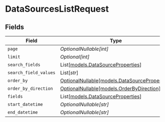 # DataSourcesListRequest


## Fields

| Field                                                                              | Type                                                                               | Required                                                                           | Description                                                                        |
| ---------------------------------------------------------------------------------- | ---------------------------------------------------------------------------------- | ---------------------------------------------------------------------------------- | ---------------------------------------------------------------------------------- |
| `page`                                                                             | *OptionalNullable[int]*                                                            | :heavy_minus_sign:                                                                 | N/A                                                                                |
| `limit`                                                                            | *Optional[int]*                                                                    | :heavy_minus_sign:                                                                 | N/A                                                                                |
| `search_fields`                                                                    | List[[models.DataSourceProperties](../models/datasourceproperties.md)]             | :heavy_minus_sign:                                                                 | N/A                                                                                |
| `search_field_values`                                                              | List[*str*]                                                                        | :heavy_minus_sign:                                                                 | N/A                                                                                |
| `order_by`                                                                         | [OptionalNullable[models.DataSourceProperties]](../models/datasourceproperties.md) | :heavy_minus_sign:                                                                 | N/A                                                                                |
| `order_by_direction`                                                               | [OptionalNullable[models.OrderByDirection]](../models/orderbydirection.md)         | :heavy_minus_sign:                                                                 | N/A                                                                                |
| `fields`                                                                           | List[[models.DataSourceProperties](../models/datasourceproperties.md)]             | :heavy_minus_sign:                                                                 | N/A                                                                                |
| `start_datetime`                                                                   | *OptionalNullable[str]*                                                            | :heavy_minus_sign:                                                                 | N/A                                                                                |
| `end_datetime`                                                                     | *OptionalNullable[str]*                                                            | :heavy_minus_sign:                                                                 | N/A                                                                                |